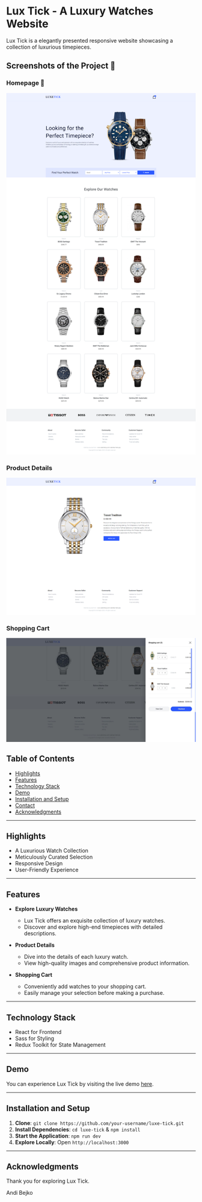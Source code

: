 # Lux Tick - A Luxury Watches Website

Lux Tick is a elegantly presented responsive website showcasing a collection of luxurious timepieces.

## Screenshots of the Project 📸

### Homepage 🏡

![Homepage](/src/assets/home.jpg)

### Product Details

![Product Details](/src/assets/product-details.jpg)

### Shopping Cart

![Shopping Cart](/src/assets/sidebar-cart.jpg)

## Table of Contents

- [Highlights](#highlights)
- [Features](#features)
- [Technology Stack](#technology-stack)
- [Demo](#demo)
- [Installation and Setup](#installation-and-setup)
- [Contact](#contact)
- [Acknowledgments](#acknowledgments)

---

## Highlights

- A Luxurious Watch Collection
- Meticulously Curated Selection
- Responsive Design
- User-Friendly Experience

---

## Features

- **Explore Luxury Watches**

  - Lux Tick offers an exquisite collection of luxury watches.
  - Discover and explore high-end timepieces with detailed descriptions.

- **Product Details**

  - Dive into the details of each luxury watch.
  - View high-quality images and comprehensive product information.

- **Shopping Cart**

  - Conveniently add watches to your shopping cart.
  - Easily manage your selection before making a purchase.

---

## Technology Stack

- React for Frontend
- Sass for Styling
- Redux Toolkit for State Management

---

## Demo

You can experience Lux Tick by visiting the live demo [here](https://luxe-tick.vercel.app/).

---

## Installation and Setup

1. **Clone**: `git clone https://github.com/your-username/luxe-tick.git`
2. **Install Dependencies**: `cd luxe-tick` & `npm install`
3. **Start the Application**: `npm run dev`
4. **Explore Locally**: Open `http://localhost:3000`

---

## Acknowledgments

Thank you for exploring Lux Tick.

Andi Bejko
